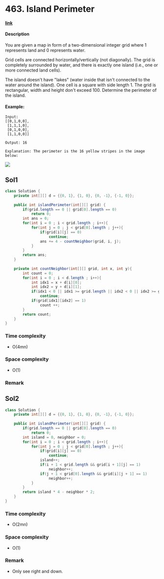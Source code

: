 # 463. Island Perimeter

#### [link](https://leetcode.com/problems/island-perimeter)

#### Description
You are given a map in form of a two-dimensional integer grid where 1 represents land and 0 represents water.

Grid cells are connected horizontally/vertically (not diagonally). The grid is completely surrounded by water, and there is exactly one island (i.e., one or more connected land cells).

The island doesn't have "lakes" (water inside that isn't connected to the water around the island). One cell is a square with side length 1. The grid is rectangular, width and height don't exceed 100. Determine the perimeter of the island.

#### Example:
```
Input:
[[0,1,0,0],
 [1,1,1,0],
 [0,1,0,0],
 [1,1,0,0]]

Output: 16

Explanation: The perimeter is the 16 yellow stripes in the image below:
```
![](https://assets.leetcode.com/uploads/2018/10/12/island.png)

## Sol1
```java
class Solution {
    private int[][] d = {{0, 1}, {1, 0}, {0, -1}, {-1, 0}};
    
    public int islandPerimeter(int[][] grid) {
        if(grid.length == 0 || grid[0].length == 0)
            return 0;
        int ans = 0;
        for(int i = 0 ; i < grid.length ; i++){
            for(int j = 0 ; j < grid[0].length ; j++){
                if(grid[i][j] == 0)
                    continue;
                ans += 4 - countNeighbor(grid, i, j);
            }
        }
        return ans;
    }
    
    private int countNeighbor(int[][] grid, int x, int y){
        int count = 0;
        for(int i = 0 ; i < d.length ; i++){
            int idx1 = x + d[i][0];
            int idx2 = y + d[i][1];
            if(idx1 < 0 || idx1 >= grid.length || idx2 < 0 || idx2 >= grid[0].length)
                continue;
            if(grid[idx1][idx2] == 1) 
                count ++;
        }
        return count;
    }
}
```
### Time complexity
* O(4mn)
### Space complexity
* O(1)
### Remark

## Sol2
```java
class Solution {
    private int[][] d = {{0, 1}, {1, 0}, {0, -1}, {-1, 0}};
    
    public int islandPerimeter(int[][] grid) {
        if(grid.length == 0 || grid[0].length == 0)
            return 0;
        int island = 0, neighbor = 0;
        for(int i = 0 ; i < grid.length ; i++){
            for(int j = 0 ; j < grid[0].length ; j++){
                if(grid[i][j] == 0)
                    continue;
                island++;
                if(i + 1 < grid.length && grid[i + 1][j] == 1)
                    neighbor++;
                if(j + 1 < grid[0].length && grid[i][j + 1] == 1)
                    neighbor++;
            }
        }
        return island * 4 - neighbor * 2;
    }
}
```
### Time complexity
* O(2mn)
### Space complexity
* O(1)
### Remark
* Only see right and down.